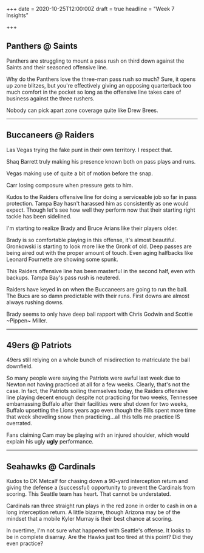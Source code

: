 +++
date = 2020-10-25T12:00:00Z
draft = true
headline = "Week 7 Insights"

+++
## Panthers @ Saints

Panthers are struggling to mount a pass rush on third down against the Saints and their seasoned offensive line.

Why do the Panthers love the three-man pass rush so much? Sure, it opens up zone blitzes, but you're effectively giving an opposing quarterback too much comfort in the pocket so long as the offensive line takes care of business against the three rushers.

Nobody can pick apart zone coverage quite like Drew Brees.

***

## Buccaneers @ Raiders

Las Vegas trying the fake punt in their own territory. I respect that.

Shaq Barrett truly making his presence known both on pass plays and runs.

Vegas making use of quite a bit of motion before the snap.

Carr losing composure when pressure gets to him.

Kudos to the Raiders offensive line for doing a serviceable job so far in pass protection. Tampa Bay hasn't harassed him as consistently as one would expect. Though let's see how well they perform now that their starting right tackle has been sidelined.

I'm starting to realize Brady and Bruce Arians like their players older.

Brady is so comfortable playing in this offense, it's almost beautiful. Gronkowski is starting to look more like the Gronk of old. Deep passes are being aired out with the proper amount of touch. Even aging halfbacks like Leonard Fournette are showing some spunk.

This Raiders offensive line has been masterful in the second half, even with backups. Tampa Bay's pass rush is neutered.

Raiders have keyed in on when the Buccaneers are going to run the ball. The Bucs are so damn predictable with their runs. First downs are almost always rushing downs.

Brady seems to only have deep ball rapport with Chris Godwin and Scottie \~Pippen\~ Miller.

***

## 49ers @ Patriots

49ers still relying on a whole bunch of misdirection to matriculate the ball downfield.

So many people were saying the Patriots were awful last week due to Newton not having practiced at all for a few weeks. Clearly, that's not the case. In fact, the Patriots soiling themselves today, the Raiders offensive line playing decent enough despite not practicing for two weeks, Tennessee embarrassing Buffalo after their facilities were shut down for two weeks, Buffalo upsetting the Lions years ago even though the Bills spent more time that week shoveling snow then practicing...all this tells me practice IS overrated.

Fans claiming Cam may be playing with an injured shoulder, which would explain his ugly **ugly** performance.

***

## Seahawks @ Cardinals

Kudos to DK Metcalf for chasing down a 90-yard interception return and giving the defense a (successful) opportunity to prevent the Cardinals from scoring. This Seattle team has heart. That cannot be understated.

Cardinals ran three straight run plays in the red zone in order to cash in on a long interception return. A little bizarre, though Arizona may be of the mindset that a mobile Kyler Murray is their best chance at scoring.

In overtime, I'm not sure what happened with Seattle's offense. It looks to be in complete disarray. Are the Hawks just too tired at this point? Did they even practice?